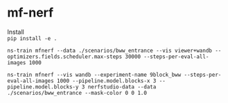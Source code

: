 # mf-nerf

Install  
`
pip install -e .
`

`
ns-train mfnerf --data ./scenarios/bww_entrance --vis viewer+wandb --optimizers.fields.scheduler.max-steps 30000 --steps-per-eval-all-images 1000
`

`
ns-train mfnerf --vis wandb --experiment-name 9block_bww --steps-per-eval-all-images 1000 --pipeline.model.blocks-x 3 --pipeline.model.blocks-y 3 nerfstudio-data --data ./scenarios/bww_entrance --mask-color 0 0 1.0
`
